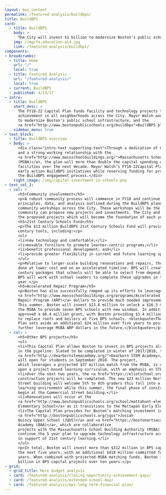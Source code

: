 ```yaml
---
layout: bos_content
permalink: /featured-analysis/buildbps/
title: BuildBPS
card:
  - title: BuildBPS
    body: >
      The City will invest $1 billion to modernize Boston's public school infrastructure. See how.
    img: /img/fa-education-aid.jpg
    link: /featured-analysis/buildbps/
components:
- breadcrumbs:
  - title: Home
    url: "/"
    local: true
  - title: Featured Analysis
    url: "/featured-analysis/"
    local: true
  - current: BuildBPS
  - published: 4/13/17
- intro:
  - title: BuildBPS
    short_desc: >
      The FY18-22 Capital Plan funds facility and technology projects that support education and youth 
      achievement in all neighborhoods across the City. Mayor Walsh announced a $1 billion investment 
      to modernize Boston's public school infrastructure, and the 
      <a href="http://www.bostonpublicschools.org/buildbps">BuildBPS plan</a> will guide that process.
    sidebar_menu: true
- text_block:
  - title: BuildBPS overview
  - body: >
      <div class="intro-text supporting-text">Through a dedication of City capital funds 
      and a strong working relationship with the 
      <a href="http://www.massschoolbuildings.org/">Massachusetts School Building Authority 
      (MSBA)</a>, the plan will more than double the capital spending on BPS 
      facilities over the next decade. Mayor Walsh’s FY18-22Capital Plan begins to implement 
      early action BuildBPS initiatives while reserving funding for projects coming out of 
      the BuildBPS engagement process.</div>
    right_image: /img/capital-investment-in-schools.png
- text_col_2:
  - col: >
      <h5>Community involvement</h5>
      <p>A robust community process will commence in FY18 and continue each year. The planning 
      principles, data, and analysis outlined during the BuildBPS planning process will guide 
      community workshops across the City. These workshops will be the vehicle in which the 
      community can propose new projects and investments. The City and BPS will further analyze 
      the proposed projects which will become the foundation of each year’s capital plan.</p>  
      <h5>21st Century Schools Fund</h5>
      <p>The $13 million BuildBPS 21st Century Schools Fund will provide schools with 21st 
      century tools, including:</p>
      <ul>
      <li>new technology and comfortable;</li>
      <li>movable furniture to promote learner-centric programs;</li>
      <li>benefit professional development; and</li>
      <li>provide greater flexibility in current and future learning spaces.</li>
      </ul>
      <p>Relative to larger-scale building renovations and repairs, these upgrades can be 
      done at lower cost and on an accelerated timeline. BPS will create a menu of 21st 
      century packages that schools will be able to select from depending on their needs. 
      BPS will work with school leaders to complete these upgrades in the 2017-18 school 
      year.</p>
      <h5>Accelerated Repair Program</h5>
      <p>Boston has also successfully ramped up its efforts to leverage 
      <a href="http://www.massschoolbuildings.org/programs/Accelerated_Repair">MSBA Accelerated 
      Repair Program (ARP)</a> dollars to provide much needed improvements to its schools. 
      This summer, Boston will invest $13.6 million to unlock a $16.3 million grant from 
      the MSBA to provide seven BPS schools with new windows. In addition, the MSBA has 
      approved a $6.4 million grant, with Boston providing $3.4 million in matching funds, 
      to replace roofs and boilers at five BPS schools. <blockquote>The Mayor’s Capital 
      Plan sets aside an additional $24 million over five years to position Boston to 
      further leverage MSBA ARP dollars in the future.</blockquote></p>
  - col: >
      <h5>Other BPS projects</h5>
      <ul>
      <li>This Capital Plan allows Boston to invest in BPS projects already 
      in the pipeline: Slated to be completed in winter of 2017/2018, the $73 million 
      <a href="http://dearbornstemacademy.org/">Dearborn STEM Academy</a> 
      will open for students in September 2018. The project,
      which leverages a projected $37 million match from the MSBA, is designed based 
      upon a project-based learning curriculum, with an emphasis on STEM education.</li> 
      <li>Over the next two years, the <a href="https://eliotschool.org/">Eliot School</a> 
      construction projects will be completed. The new $23 million North Bennet 
      Street building will welcome 5th to 8th graders this fall into a 21st century 
      learning environment while this summer, the final phase of construction will 
      begin at the Commercial Street building.</li>
      <li>Renovations will occur at the 
      <a href="http://www.bostonpublicschools.org/school/mattahunt-elementary-school">Mattahunt 
      Elementary School</a> as it transitions to the Mattapan Early Elementary School.</li>
      <li>The Capital Plan provides for Boston’s matching investment in the 
      <a href="http://bostonpublicschools.org/jqus">Josiah 
      Quincy Upper School (JQUS)</a> and <a href="https://bostonartsacademy.org/">Boston Arts 
      Academy (BAA)</a>, which are collaborative 
      projects with the Massachusetts School Building Authority (MSBA). BPS will 
      continue the 5 year plan to upgrade technology infrastructure across the district 
      in support of 21st century learning.</li>
      </ul>
      <p>In total, Boston will invest more than $312 million in BPS capital projects over 
      the next five years, with an additional $418 million committed for the following five 
      years. When combined with projected MSBA matching funds, Boston is committing the $1 
      billion in BPS capital projects over ten years.</p>
- grid:
  - grid_title: More budget analysis
  - card: /featured-analysis/closing-opportunity-achievement-gaps/
  - card: /featured-analysis/extended-school-day/
  - card: /featured-analysis/bps-long-term-financial-plan/
---
```

